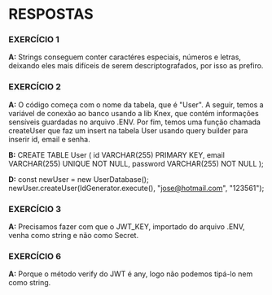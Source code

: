 # RESPOSTAS

### EXERCÍCIO 1

**A:** Strings conseguem conter caractéres especiais, números e letras, deixando eles mais difíceis de serem descriptografados, por isso as prefiro.

### EXERCÍCIO 2

**A:** O código começa com o nome da tabela, que é "User". A seguir, temos a variável de conexão ao banco usando a lib Knex, que contém
informações sensíveis guardadas no arquivo .ENV. Por fim, temos uma função chamada createUser que faz um insert na tabela User usando query builder para inserir id, email e senha.

**B:**
CREATE TABLE User (
id VARCHAR(255) PRIMARY KEY,
email VARCHAR(255) UNIQUE NOT NULL,
password VARCHAR(255) NOT NULL
);

**D:**
const newUser = new UserDatabase();
newUser.createUser(IdGenerator.execute(), "jose@hotmail.com", "123561");

### EXERCÍCIO 3

**A:** Precisamos fazer com que o JWT_KEY, importado do arquivo .ENV, venha como string e não como Secret.

### EXERCÍCIO 6

**A:** Porque o método verify do JWT é any, logo não podemos tipá-lo nem como string.
